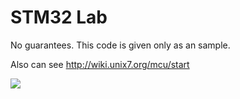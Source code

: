 
# STM32 Lab

No guarantees. This code is given only as an sample.

Also can see http://wiki.unix7.org/mcu/start

![](http://wiki.unix7.org/_media/mcu/img_20180422_144519-480.jpg)





